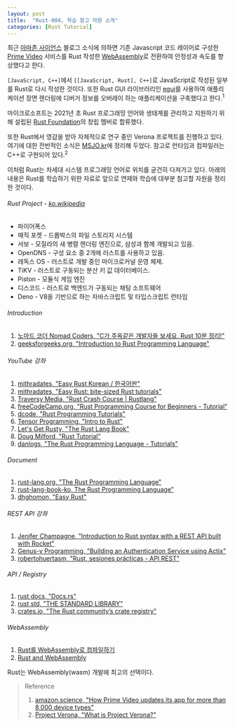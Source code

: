 ```yaml
---
layout: post
title:  "Rust-004, 학습 참고 자원 소개"
categories: [Rust Tutorial]
---
```


최근 [아마존 사이언스](https://www.amazon.science/) 블로그 소식에 의하면 기존 Javascript 코드 레이어로 구성한  [Prime Video](https://www.primevideo.com/) 서비스를 Rust 작성한  [WebAssembly](https://developer.mozilla.org/ko/docs/WebAssembly)로 전환하여 안정성과 속도를 향상했다고 한다.

`[JavaScript, C++]`에서 `[[JavaScript, Rust], C++]`로 JavaScript로 작성된 일부를 Rust로 다시 작성한 것이다. 또한 Rust GUI 라이브러리인 [egui](https://github.com/emilk/egui)를 사용하여 애플리케이션 장면 렌더링에 디버거 정보를 오버레이 하는 애플리케이션을 구축했다고 한다.<sup>1</sup>

마이크로소프트는 2021년 초 Rust 프로그래밍 언어와 생태계를 관리하고 지원하기 위해 설립된 [Rust Foundation](https://foundation.rust-lang.org/)의 창립 멤버로 합류했다.

<!--more-->

또한 Rust에서 영감을 받아 자체적으로 연구 중인 Verona 프로젝트를 진행하고 있다. 여기에 대한 전반적인 소식은 [MSJO.kr](https://msjo.kr/2021/02/02/1/)에 정리해 두었다. 참고로 런타임과 컴파일러는 C\+\+로 구현되어 있다.<sup>2</sup>

이처럼 Rust는 차세대 시스템 프로그래밍 언어로 위치를 굳건히 다져가고 있다. 아래의 내용은 Rust를 학습하기 위한 자료로 앞으로 연재와 학습에 대부분 참고할 자원을 정리한 것이다.

###### Rust Project - [ko.wikipedia](https://ko.wikipedia.org/wiki/%EB%9F%AC%EC%8A%A4%ED%8A%B8_(%ED%94%84%EB%A1%9C%EA%B7%B8%EB%9E%98%EB%B0%8D_%EC%96%B8%EC%96%B4))

* 파이어폭스
* 매직 포켓 - 드롭박스의 파일 스토리지 시스템
* 서보 - 모질라의 새 병렬 렌더링 엔진으로, 삼성과 함께 개발되고 있음.
* OpenDNS - 구성 요소 중 2개에 러스트를 사용하고 있음.
* 레독스 OS - 러스트로 개발 중인 마이크로커널 운영 체제.
* TiKV - 러스트로 구동되는 분산 키 값 데이터베이스.
* Piston - 모듈식 게임 엔진
* 디스코드 - 러스트로 백엔드가 구동되는 채팅 소프트웨어
* Deno - V8을 기반으로 하는 자바스크립트 및 타입스크립트 런타임

###### Introduction

1. [노마드 코더 Nomad Coders, "C가 주옥같은 개발자들 보세요. Rust 10분 정리!"](https://www.youtube.com/watch?v=w1dlmOjDLX8)
2. [geeksforgeeks.org, "Introduction to Rust Programming Language"](https://www.geeksforgeeks.org/introduction-to-rust-programming-language/)

###### YouTube 강좌

1. [mithradates, "Easy Rust Korean / 한국어판"](https://www.youtube.com/playlist?list=PLfllocyHVgsSJf1zO6k6o3SX2mbZjAqYE)
2. [mithradates, "Easy Rust: bite-sized Rust tutorials"](https://www.youtube.com/playlist?list=PLfllocyHVgsRwLkTAhG0E-2QxCf-ozBkk)
3. [Traversy Media, "Rust Crash Course \| Rustlang"](https://www.youtube.com/watch?v=zF34dRivLOw)
4. [freeCodeCamp.org, "Rust Programming Course for Beginners - Tutorial"](https://www.youtube.com/watch?v=MsocPEZBd-M)
5. [dcode, "Rust Programming Tutorials"](https://www.youtube.com/playlist?list=PLVvjrrRCBy2JSHf9tGxGKJ-bYAN_uDCUL)
6. [Tensor Programming, "Intro to Rust"](https://www.youtube.com/playlist?list=PLJbE2Yu2zumDF6BX6_RdPisRVHgzV02NW)
7. [Let's Get Rusty, "The Rust Lang Book"](https://www.youtube.com/playlist?list=PLai5B987bZ9CoVR-QEIN9foz4QCJ0H2Y8)
8. [Doug Milford, "Rust Tutorial"](https://www.youtube.com/playlist?list=PLLqEtX6ql2EyPAZ1M2_C0GgVd4A-_L4_5)
9. [danlogs, "The Rust Programming Language - Tutorials"](https://www.youtube.com/playlist?list=PLK_g1a_cAfaaAO6io1Tluy7EZXhAAK1lC)

###### Document 

1. [rust-lang.org, "The Rust Programming Language"](https://doc.rust-lang.org/book/)
2. [rust-lang-book-ko, The Rust Programming Language"](https://rinthel.github.io/rust-lang-book-ko/)
3. [dhghomon, "Easy Rust"](https://dhghomon.github.io/easy_rust/)

###### REST API 강좌

1. [Jenifer Champagne, "Introduction to Rust syntax with a REST API built with Rocket"](https://www.youtube.com/watch?v=8RA6LSjXvRk)
2. [Genus-v Programming, "Building an Authentication Service using Actix"](https://www.youtube.com/playlist?list=PLECOtlti4Psqw1qRaN4R9sWSQWvqfJU_V)
3. [robertohuertasm, "Rust, sesiones prácticas - API REST"](https://www.youtube.com/playlist?list=PLojDVPvSO1Di_QEnvDOI5FIeieqYpm1xd)

###### API / Registry

1. [rust docs, "Docs.rs"](https://docs.rs/)
2. [rust std, "THE STANDARD LIBRARY"](https://doc.rust-lang.org/std/index.html)
3. [crates.io, "The Rust community’s crate registry"](https://crates.io/)

###### WebAssembly

1. [Rust를 WebAssembly로 컴파일하기](https://developer.mozilla.org/ko/docs/WebAssembly/Rust_to_wasm)
2. [Rust and WebAssembly](https://rustwasm.github.io/docs/book/)

Rust는 WebAssembly(wasm) 개발에 최고의 선택이다.

> Reference
> 1. [amazon.science, "How Prime Video updates its app for more than 8,000 device types"](https://www.amazon.science/blog/how-prime-video-updates-its-app-for-more-than-8-000-device-types)
> 2. [Project Verona, "What is Project Verona?"](https://microsoft.github.io/verona/faq.html)
